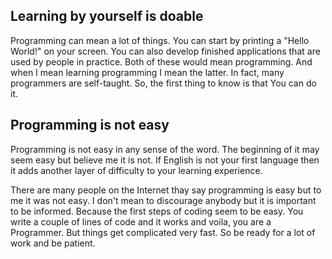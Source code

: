## Learning by yourself is doable
Programming can mean a lot of things. You can start by printing a "Hello World!" on your screen. You can also develop finished applications that are used by people in practice. Both of these would mean programming. And when I mean learning programming I mean the latter. In fact, many programmers are self-taught. So, the first thing to know is that You can do it.

## Programming is not easy
Programming is not easy in any sense of the word. The beginning of it may seem easy but believe me it is not. If English is not your first language then it adds another layer of difficulty to your learning experience. 

There are many people on the Internet thay say programming is easy but to me it was not easy. I don't mean to discourage anybody but it is important to be informed. Because the first steps of coding seem to be easy. You write a couple of lines of code and it works and voila, you are a Programmer. But things get complicated very fast. So be ready for a lot of work and be patient.